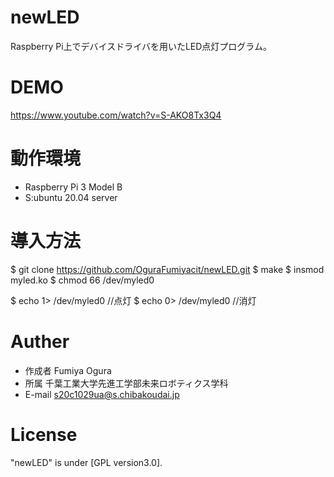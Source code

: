 # newLED

Raspberry Pi上でデバイスドライバを用いたLED点灯プログラム。

# DEMO

https://www.youtube.com/watch?v=S-AKO8Tx3Q4

# 動作環境

* Raspberry Pi 3 Model B
* S:ubuntu 20.04 server

# 導入方法

$ git clone https://github.com/OguraFumiyacit/newLED.git
$ make
$ insmod myled.ko
$ chmod 66 /dev/myled0


$ echo 1> /dev/myled0 //点灯
$ echo 0> /dev/myled0 //消灯


# Auther

* 作成者 Fumiya Ogura
* 所属 千葉工業大学先進工学部未来ロボティクス学科
* E-mail s20c1029ua@s.chibakoudai.jp

# License

"newLED" is under [GPL version3.0].
